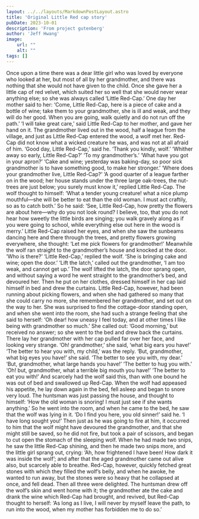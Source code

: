 ```yaml
---
layout: ../../layouts/MarkdownPostLayout.astro
title: 'Original Little Red cap story'
pubDate: 2023-10-01
description: 'From project gutenberg'
author: 'Jeff Hwang'
image:
    url: ""
    alt: ""
tags: []
---
```


Once upon a time there was a dear little girl who was loved by everyone who looked at her, but most of all by her grandmother, and there was nothing that she would not have given to the child. Once she gave her a little cap of red velvet, which suited her so well that she would never wear anything else; so she was always called ‘Little Red-Cap.’
One day her mother said to her: ‘Come, Little Red-Cap, here is a piece of cake and a bottle of wine; take them to your grandmother, she is ill and weak, and they will do her good. When you are going, walk quietly and do not run off the path.’
‘I will take great care,’ said Little Red-Cap to her mother, and gave her hand on it.
The grandmother lived out in the wood, half a league from the village, and just as Little Red-Cap entered the wood, a wolf met her. Red-Cap did not know what a wicked creature he was, and was not at all afraid of him.
‘Good day, Little Red-Cap,’ said he.
‘Thank you kindly, wolf.’
‘Whither away so early, Little Red-Cap?’
‘To my grandmother’s.’
‘What have you got in your apron?’
‘Cake and wine; yesterday was baking-day, so poor sick grandmother is to have something good, to make her stronger.’
‘Where does your grandmother live, Little Red-Cap?’
‘A good quarter of a league farther on in the wood; her house stands under the three large oak-trees, the nut-trees are just below; you surely must know it,’ replied Little Red-Cap.
The wolf thought to himself: ‘What a tender young creature! what a nice plump mouthful—she will be better to eat than the old woman. I must act craftily, so as to catch both.’ So he said: ‘See, Little Red-Cap, how pretty the flowers are about here—why do you not look round? I believe, too, that you do not hear how sweetly the little birds are singing; you walk gravely along as if you were going to school, while everything else out here in the wood is merry.’
Little Red-Cap raised her eyes, and when she saw the sunbeams dancing here and there through the trees, and pretty flowers growing everywhere, she thought: ‘Let me pick flowers for grandmother!'
Meanwhile the wolf ran straight to the grandmother’s house and knocked at the door.
‘Who is there?’
‘Little Red-Cap,’ replied the wolf. ‘She is bringing cake and wine; open the door.’
‘Lift the latch,’ called out the grandmother, ‘I am too weak, and cannot get up.’
The wolf lifted the latch, the door sprang open, and without saying a word he went straight to the grandmother’s bed, and devoured her. Then he put on her clothes, dressed himself in her cap laid himself in bed and drew the curtains.
Little Red-Cap, however, had been running about picking flowers, and when she had gathered so many that she could carry no more, she remembered her grandmother, and set out on the way to her.
She was surprised to find the cottage-door standing open, and when she went into the room, she had such a strange feeling that she said to herself: ‘Oh dear! how uneasy I feel today, and at other times I like being with grandmother so much.’ She called out: ‘Good morning,’ but received no answer; so she went to the bed and drew back the curtains. There lay her grandmother with her cap pulled far over her face, and looking very strange.
‘Oh! grandmother,’ she said, ‘what big ears you have!’
‘The better to hear you with, my child,’ was the reply.
‘But, grandmother, what big eyes you have!’ she said.
‘The better to see you with, my dear.’
‘But, grandmother, what large hands you have!’
‘The better to hug you with.’
‘Oh! but, grandmother, what a terrible big mouth you have!’
‘The better to eat you with!’
And scarcely had the wolf said this, than with one bound he was out of bed and swallowed up Red-Cap.
When the wolf had appeased his appetite, he lay down again in the bed, fell asleep and began to snore very loud. The huntsman was just passing the house, and thought to himself: ‘How the old woman is snoring! I must just see if she wants anything.’ So he went into the room, and when he came to the bed, he saw that the wolf was lying in it. ‘Do I find you here, you old sinner!’ said he. ‘I have long sought you!’ Then just as he was going to fire at him, it occurred to him that the wolf might have devoured the grandmother, and that she might still be saved, so he did not fire, but took a pair of scissors, and began to cut open the stomach of the sleeping wolf. When he had made two snips, he saw the little Red-Cap shining, and then he made two snips more, and the little girl sprang out, crying: ‘Ah, how frightened I have been! How dark it was inside the wolf’; and after that the aged grandmother came out alive also, but scarcely able to breathe. Red-Cap, however, quickly fetched great stones with which they filled the wolf’s belly, and when he awoke, he wanted to run away, but the stones were so heavy that he collapsed at once, and fell dead.
Then all three were delighted. The huntsman drew off the wolf’s skin and went home with it; the grandmother ate the cake and drank the wine which Red-Cap had brought, and revived, but Red-Cap thought to herself: ‘As long as I live, I will never by myself leave the path, to run into the wood, when my mother has forbidden me to do so.’
